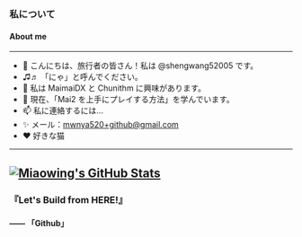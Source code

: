 ### 私について
#### About me
---
- 👋 こんにちは、旅行者の皆さん！私は @shengwang52005 です。
- ♫♬ 「にゃ」と呼んでください。
- 👀 私は MaimaiDX と Chunithm に興味があります。
- 🌱 現在、「Mai2 を上手にプレイする方法」を学んでいます。
- 📫 私に連絡するには...
- ✨ メール：mwnya520+github@gmail.com
- ❤ 好きな猫
---
[![Miaowing's GitHub Stats](https://github-readme-stats-alpha-eight-96.vercel.app/api?username=shengwang52005)](https://github.com/anuraghazra/github-readme-stats/)
---
### 『Let's Build from HERE!』
#### —— 「Github」

<!---
shengwang52005/shengwang52005 is a ✨ special ✨ repository because its `README.md` (this file) appears on your GitHub profile.
You can click the Preview link to take a look at your changes.
--->
